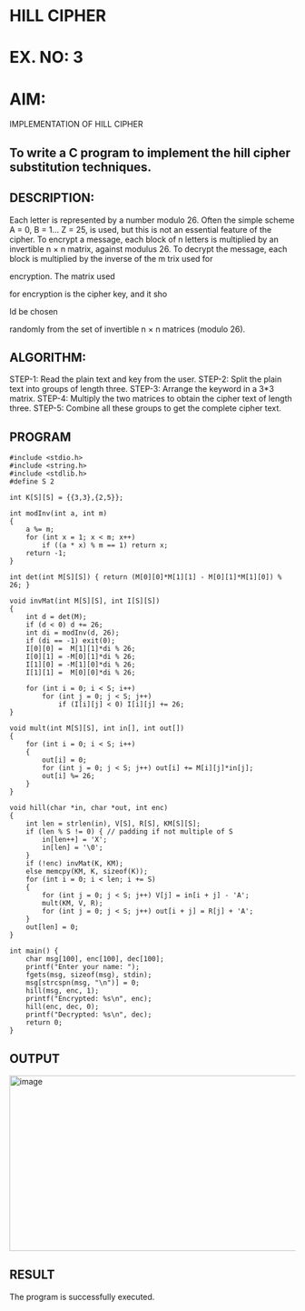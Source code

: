 # HILL CIPHER
# EX. NO: 3
# AIM:
 IMPLEMENTATION OF HILL CIPHER
 
## To write a C program to implement the hill cipher substitution techniques.

## DESCRIPTION:

Each letter is represented by a number modulo 26. Often the simple scheme A = 0, B
= 1... Z = 25, is used, but this is not an essential feature of the cipher. To encrypt a message, each block of n letters is  multiplied by an invertible n × n matrix, against modulus 26. To
decrypt the message, each block is multiplied by the inverse of the m trix used for
 
encryption. The matrix used
 
for encryption is the cipher key, and it sho
 
ld be chosen
 
randomly from the set of invertible n × n matrices (modulo 26).


## ALGORITHM:

STEP-1: Read the plain text and key from the user. STEP-2: Split the plain text into groups of length three. STEP-3: Arrange the keyword in a 3*3 matrix.
STEP-4: Multiply the two matrices to obtain the cipher text of length three.
STEP-5: Combine all these groups to get the complete cipher text.

## PROGRAM 
```
#include <stdio.h>
#include <string.h>
#include <stdlib.h>
#define S 2

int K[S][S] = {{3,3},{2,5}};

int modInv(int a, int m) 
{
    a %= m;
    for (int x = 1; x < m; x++) 
        if ((a * x) % m == 1) return x;
    return -1;
}

int det(int M[S][S]) { return (M[0][0]*M[1][1] - M[0][1]*M[1][0]) % 26; }

void invMat(int M[S][S], int I[S][S])
{
    int d = det(M); 
    if (d < 0) d += 26;
    int di = modInv(d, 26); 
    if (di == -1) exit(0);
    I[0][0] =  M[1][1]*di % 26;
    I[0][1] = -M[0][1]*di % 26;
    I[1][0] = -M[1][0]*di % 26;
    I[1][1] =  M[0][0]*di % 26;

    for (int i = 0; i < S; i++) 
        for (int j = 0; j < S; j++)
            if (I[i][j] < 0) I[i][j] += 26;
}

void mult(int M[S][S], int in[], int out[]) 
{
    for (int i = 0; i < S; i++) 
    {
        out[i] = 0;
        for (int j = 0; j < S; j++) out[i] += M[i][j]*in[j];
        out[i] %= 26;
    }
}

void hill(char *in, char *out, int enc) 
{
    int len = strlen(in), V[S], R[S], KM[S][S];
    if (len % S != 0) { // padding if not multiple of S
        in[len++] = 'X';
        in[len] = '\0';
    }
    if (!enc) invMat(K, KM); 
    else memcpy(KM, K, sizeof(K));
    for (int i = 0; i < len; i += S) 
    {
        for (int j = 0; j < S; j++) V[j] = in[i + j] - 'A';
        mult(KM, V, R);
        for (int j = 0; j < S; j++) out[i + j] = R[j] + 'A';
    }
    out[len] = 0;
}

int main() {
    char msg[100], enc[100], dec[100];
    printf("Enter your name: ");
    fgets(msg, sizeof(msg), stdin);
    msg[strcspn(msg, "\n")] = 0;
    hill(msg, enc, 1); 
    printf("Encrypted: %s\n", enc);
    hill(enc, dec, 0); 
    printf("Decrypted: %s\n", dec);
    return 0;
}
```
## OUTPUT
<img width="814" height="309" alt="image" src="https://github.com/user-attachments/assets/563970c5-2726-4873-94e1-441584a8b9c8" />

## RESULT
The program is successfully executed.

